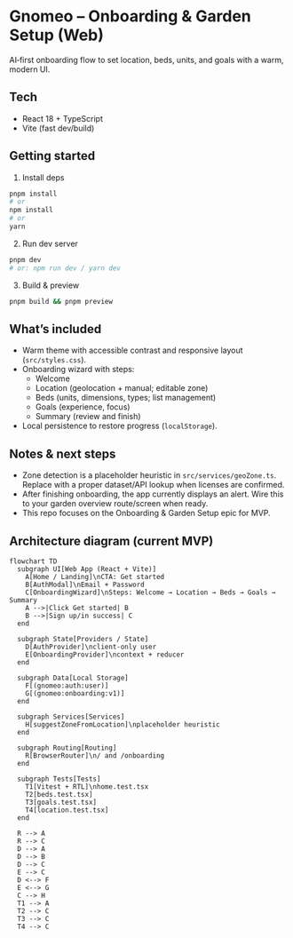 # Gnomeo – Onboarding & Garden Setup (Web)

AI‑first onboarding flow to set location, beds, units, and goals with a warm, modern UI.

## Tech
- React 18 + TypeScript
- Vite (fast dev/build)

## Getting started

1) Install deps
```bash
pnpm install
# or
npm install
# or
yarn
```

2) Run dev server
```bash
pnpm dev
# or: npm run dev / yarn dev
```

3) Build & preview
```bash
pnpm build && pnpm preview
```

## What’s included
- Warm theme with accessible contrast and responsive layout (`src/styles.css`).
- Onboarding wizard with steps:
  - Welcome
  - Location (geolocation + manual; editable zone)
  - Beds (units, dimensions, types; list management)
  - Goals (experience, focus)
  - Summary (review and finish)
- Local persistence to restore progress (`localStorage`).

## Notes & next steps
- Zone detection is a placeholder heuristic in `src/services/geoZone.ts`. Replace with a proper dataset/API lookup when licenses are confirmed.
- After finishing onboarding, the app currently displays an alert. Wire this to your garden overview route/screen when ready.
- This repo focuses on the Onboarding & Garden Setup epic for MVP.

## Architecture diagram (current MVP)

```mermaid
flowchart TD
  subgraph UI[Web App (React + Vite)]
    A[Home / Landing]\nCTA: Get started
    B[AuthModal]\nEmail + Password
    C[OnboardingWizard]\nSteps: Welcome → Location → Beds → Goals → Summary
    A -->|Click Get started| B
    B -->|Sign up/in success| C
  end

  subgraph State[Providers / State]
    D[AuthProvider]\nclient-only user
    E[OnboardingProvider]\ncontext + reducer
  end

  subgraph Data[Local Storage]
    F[(gnomeo:auth:user)]
    G[(gnomeo:onboarding:v1)]
  end

  subgraph Services[Services]
    H[suggestZoneFromLocation]\nplaceholder heuristic
  end

  subgraph Routing[Routing]
    R[BrowserRouter]\n/ and /onboarding
  end

  subgraph Tests[Tests]
    T1[Vitest + RTL]\nhome.test.tsx
    T2[beds.test.tsx]
    T3[goals.test.tsx]
    T4[location.test.tsx]
  end

  R --> A
  R --> C
  D --> A
  D --> B
  D --> C
  E --> C
  D <--> F
  E <--> G
  C --> H
  T1 --> A
  T2 --> C
  T3 --> C
  T4 --> C
```

